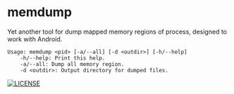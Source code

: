 # memdump
Yet another tool for dump mapped memory regions of process, designed to work with Android.
```
Usage: memdump <pid> [-a/--all] [-d <outdir>] [-h/--help]
	-h/--help: Print this help.
	-a/--all: Dump all memory region.
	-d <outdir>: Output directory for dumped files.
```
[![LICENSE](http://www.wtfpl.net/wp-content/uploads/2012/12/wtfpl-badge-2.png)](http://www.wtfpl.net/txt/copying/)
